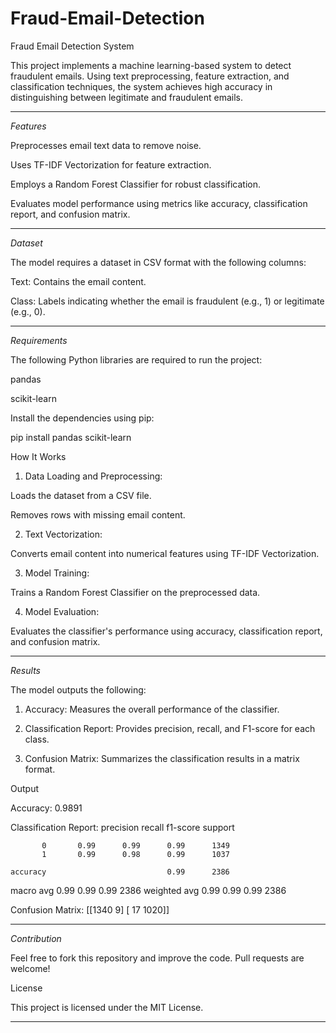 # Fraud-Email-Detection
Fraud Email Detection System

This project implements a machine learning-based system to detect fraudulent emails. Using text preprocessing, feature extraction, and classification techniques, the system achieves high accuracy in distinguishing between legitimate and fraudulent emails.

---
*Features*

Preprocesses email text data to remove noise.

Uses TF-IDF Vectorization for feature extraction.

Employs a Random Forest Classifier for robust classification.

Evaluates model performance using metrics like accuracy, classification report, and confusion matrix.

---
*Dataset*

The model requires a dataset in CSV format with the following columns:

Text: Contains the email content.

Class: Labels indicating whether the email is fraudulent (e.g., 1) or legitimate (e.g., 0).

---

*Requirements*

The following Python libraries are required to run the project:

pandas

scikit-learn


Install the dependencies using pip:

pip install pandas scikit-learn

How It Works

1. Data Loading and Preprocessing:

Loads the dataset from a CSV file.

Removes rows with missing email content.



2. Text Vectorization:

Converts email content into numerical features using TF-IDF Vectorization.



3. Model Training:

Trains a Random Forest Classifier on the preprocessed data.



4. Model Evaluation:

Evaluates the classifier's performance using accuracy, classification report, and confusion matrix.

---
*Results*

The model outputs the following:

1. Accuracy: Measures the overall performance of the classifier.


2. Classification Report: Provides precision, recall, and F1-score for each class.


3. Confusion Matrix: Summarizes the classification results in a matrix format.



Output

Accuracy: 0.9891

Classification Report:
               precision    recall  f1-score   support

           0       0.99      0.99      0.99      1349
           1       0.99      0.98      0.99      1037

    accuracy                           0.99      2386
   macro avg       0.99      0.99      0.99      2386
weighted avg       0.99      0.99      0.99      2386

Confusion Matrix:
 [[1340    9]
 [  17 1020]]

---
*Contribution*

Feel free to fork this repository and improve the code. Pull requests are welcome!

License

This project is licensed under the MIT License.


---
